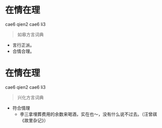 # 在情在理
cae6 qien2 cae6 li3
> 如皋方言词典
- 言行正派。
- 合情合理。

# 在情在理
cae6 qien2 cae6 li3
> 兴化方言词典
- 符合情理
  - 李三拿埋葬费用的余数来喝酒，实在也～，没有什么说不过去。（汪曾祺《故里杂记》）
